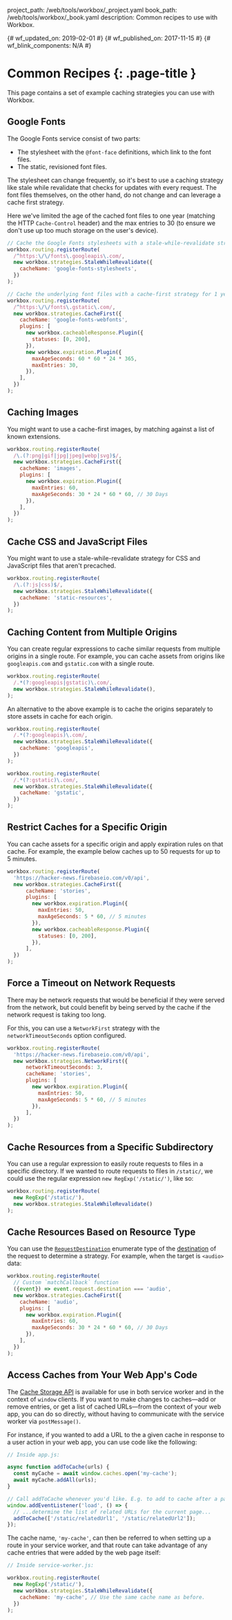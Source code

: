project_path: /web/tools/workbox/_project.yaml
book_path: /web/tools/workbox/_book.yaml
description: Common recipes to use with Workbox.

{# wf_updated_on: 2019-02-01 #}
{# wf_published_on: 2017-11-15 #}
{# wf_blink_components: N/A #}

# Common Recipes {: .page-title }

This page contains a set of example caching strategies you can use with Workbox.

## Google Fonts

The Google Fonts service consist of two parts:

- The stylesheet with the `@font-face` definitions, which link to the font
  files.
- The static, revisioned font files.

The stylesheet can change frequently, so it's best to use a caching strategy
like stale while revalidate that checks for updates with every request. The font
files themselves, on the other hand, do not change and can leverage a cache
first strategy.

Here we've limited the age of the cached font files to one year (matching the
HTTP `Cache-Control` header) and the max entries to 30 (to ensure we don't use
up too much storage on the user's device).

```javascript
// Cache the Google Fonts stylesheets with a stale-while-revalidate strategy.
workbox.routing.registerRoute(
  /^https:\/\/fonts\.googleapis\.com/,
  new workbox.strategies.StaleWhileRevalidate({
    cacheName: 'google-fonts-stylesheets',
  })
);

// Cache the underlying font files with a cache-first strategy for 1 year.
workbox.routing.registerRoute(
  /^https:\/\/fonts\.gstatic\.com/,
  new workbox.strategies.CacheFirst({
    cacheName: 'google-fonts-webfonts',
    plugins: [
      new workbox.cacheableResponse.Plugin({
        statuses: [0, 200],
      }),
      new workbox.expiration.Plugin({
        maxAgeSeconds: 60 * 60 * 24 * 365,
        maxEntries: 30,
      }),
    ],
  })
);
```

## Caching Images

You might want to use a cache-first images, by matching against a list of known extensions.

```javascript
workbox.routing.registerRoute(
  /\.(?:png|gif|jpg|jpeg|webp|svg)$/,
  new workbox.strategies.CacheFirst({
    cacheName: 'images',
    plugins: [
      new workbox.expiration.Plugin({
        maxEntries: 60,
        maxAgeSeconds: 30 * 24 * 60 * 60, // 30 Days
      }),
    ],
  })
);
```

## Cache CSS and JavaScript Files

You might want to use a stale-while-revalidate strategy for CSS and JavaScript files that aren't
precached.

```javascript
workbox.routing.registerRoute(
  /\.(?:js|css)$/,
  new workbox.strategies.StaleWhileRevalidate({
    cacheName: 'static-resources',
  })
);
```

## Caching Content from Multiple Origins

You can create regular expressions to cache similar requests from multiple
origins in a single route. For example, you can cache assets from origins
like `googleapis.com` and `gstatic.com` with a single route.

```javascript
workbox.routing.registerRoute(
  /.*(?:googleapis|gstatic)\.com/,
  new workbox.strategies.StaleWhileRevalidate(),
);
```

An alternative to the above example is to cache the origins separately to
store assets in  cache for each origin.

```javascript
workbox.routing.registerRoute(
  /.*(?:googleapis)\.com/,
  new workbox.strategies.StaleWhileRevalidate({
    cacheName: 'googleapis',
  })
);

workbox.routing.registerRoute(
  /.*(?:gstatic)\.com/,
  new workbox.strategies.StaleWhileRevalidate({
    cacheName: 'gstatic',
  })
);
```

## Restrict Caches for a Specific Origin

You can cache assets for a specific origin and apply expiration rules on
that cache. For example, the example below caches up to 50 requests for
up to 5 minutes.

```javascript
workbox.routing.registerRoute(
  'https://hacker-news.firebaseio.com/v0/api',
  new workbox.strategies.CacheFirst({
      cacheName: 'stories',
      plugins: [
        new workbox.expiration.Plugin({
          maxEntries: 50,
          maxAgeSeconds: 5 * 60, // 5 minutes
        }),
        new workbox.cacheableResponse.Plugin({
          statuses: [0, 200],
        }),
      ],
  })
);
```

## Force a Timeout on Network Requests

There may be network requests that would be beneficial if they were served
from the network, but could benefit by being served by the cache if the
network request is taking too long.

For this, you can use a `NetworkFirst` strategy with the
`networkTimeoutSeconds` option configured.

```javascript
workbox.routing.registerRoute(
  'https://hacker-news.firebaseio.com/v0/api',
  new workbox.strategies.NetworkFirst({
      networkTimeoutSeconds: 3,
      cacheName: 'stories',
      plugins: [
        new workbox.expiration.Plugin({
          maxEntries: 50,
          maxAgeSeconds: 5 * 60, // 5 minutes
        }),
      ],
  })
);
```

## Cache Resources from a Specific Subdirectory

You can use a regular expression to easily route requests to files in a
specific directory. If we wanted to route requests to files in `/static/`,
we could use the regular expression `new RegExp('/static/')`, like so:

```javascript
workbox.routing.registerRoute(
  new RegExp('/static/'),
  new workbox.strategies.StaleWhileRevalidate()
);
```

## Cache Resources Based on Resource Type

You can use the
[`RequestDestination`](https://developer.mozilla.org/en-US/docs/Web/API/RequestDestination)
enumerate type of the
[destination](https://medium.com/dev-channel/service-worker-caching-strategies-based-on-request-types-57411dd7652c)
of the request to determine a strategy.
For example, when the target is `<audio>` data:

```javascript
workbox.routing.registerRoute(
  // Custom `matchCallback` function
  ({event}) => event.request.destination === 'audio',
  new workbox.strategies.CacheFirst({
    cacheName: 'audio',
    plugins: [
      new workbox.expiration.Plugin({
        maxEntries: 60,
        maxAgeSeconds: 30 * 24 * 60 * 60, // 30 Days
      }),
    ],
  })
);
```

## Access Caches from Your Web App's Code

The [Cache Storage
API](/web/fundamentals/instant-and-offline/web-storage/cache-api) is available
for use in both service worker and in the context of `window` clients. If you
want to make changes to caches—add or remove entries, or get a list of cached
URLs—from the context of your web app, you can do so directly, without having to
communicate with the service worker via `postMessage()`.

For instance, if you wanted to add a URL to the a given cache in response to a
user action in your web app, you can use code like the following:

```javascript
// Inside app.js:

async function addToCache(urls) {
  const myCache = await window.caches.open('my-cache');
  await myCache.addAll(urls);
}

// Call addToCache whenever you'd like. E.g. to add to cache after a page load:
window.addEventListener('load', () => {
  // ...determine the list of related URLs for the current page...
  addToCache(['/static/relatedUrl1', '/static/relatedUrl2']);
});
```

The cache name, `'my-cache'`, can then be referred to when setting up a route in
your service worker, and that route can take advantage of any cache entries
that were added by the web page itself:

```javascript
// Inside service-worker.js:

workbox.routing.registerRoute(
  new RegExp('/static/'),
  new workbox.strategies.StaleWhileRevalidate({
    cacheName: 'my-cache', // Use the same cache name as before.
  })
);
```
